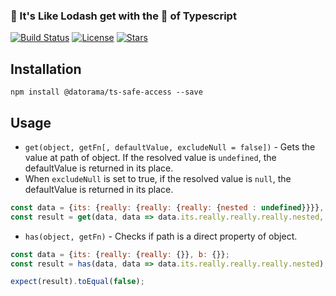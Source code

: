 ### 🍭 It's Like Lodash get with the 💪 of Typescript

[![Build Status](https://semaphoreci.com/api/v1/netanel7799/ts-safe-access/branches/master/badge.svg)](https://semaphoreci.com/netanel7799/ts-safe-access)
[![License](https://img.shields.io/dub/l/vibe-d.svg?style=flat-square)]()
[![Stars](https://img.shields.io/redmine/plugin/stars/redmine_xlsx_format_issue_exporter.svg?style=flat-square)]()

#### 

## Installation
`npm install @datorama/ts-safe-access --save`

## Usage

- `get(object, getFn[, defaultValue, excludeNull = false])` - Gets the value at path of object. If the resolved value is `undefined`, the defaultValue is returned in its place.  
- When `excludeNull` is set to true, if the resolved value is `null`, the defaultValue is returned in its place.


```js
const data = {its: {really: {really: {really: {nested : undefined}}}}, nested: {value: null}};
const result = get(data, data => data.its.really.really.really.nested, 'defaultValue');
```

- `has(object, getFn)` - Checks if path is a direct property of object.

```js
const data = {its: {really: {really: {}}, b: {}};
const result = has(data, data => data.its.really.really.really.nested);

expect(result).toEqual(false);
```


